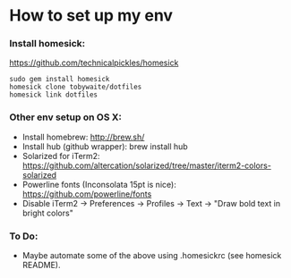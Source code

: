 # How to set up my env #

### Install homesick: ###
https://github.com/technicalpickles/homesick

    sudo gem install homesick
    homesick clone tobywaite/dotfiles
    homesick link dotfiles

### Other env setup on OS X: ###
- Install homebrew: http://brew.sh/
- Install hub (github wrapper): brew install hub
- Solarized for iTerm2: https://github.com/altercation/solarized/tree/master/iterm2-colors-solarized
- Powerline fonts (Inconsolata 15pt is nice): https://github.com/powerline/fonts
- Disable iTerm2 -> Preferences -> Profiles -> Text -> "Draw bold text in bright colors"

### To Do: ###
- Maybe automate some of the above using .homesickrc (see homesick README).
